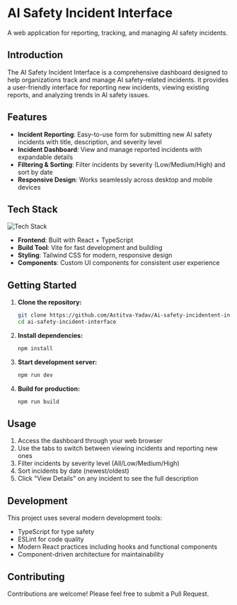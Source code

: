 # AI Safety Incident Interface

A web application for reporting, tracking, and managing AI safety incidents.

## Introduction

The AI Safety Incident Interface is a comprehensive dashboard designed to help organizations track and manage AI safety-related incidents. It provides a user-friendly interface for reporting new incidents, viewing existing reports, and analyzing trends in AI safety issues.

## Features

- **Incident Reporting**: Easy-to-use form for submitting new AI safety incidents with title, description, and severity level
- **Incident Dashboard**: View and manage reported incidents with expandable details
- **Filtering & Sorting**: Filter incidents by severity (Low/Medium/High) and sort by date
- **Responsive Design**: Works seamlessly across desktop and mobile devices

## Tech Stack

<img src="https://skillicons.dev/icons?i=react,typescript,vite,tailwind&theme=dark" alt="Tech Stack" />

- **Frontend**: Built with React + TypeScript
- **Build Tool**: Vite for fast development and building
- **Styling**: Tailwind CSS for modern, responsive design
- **Components**: Custom UI components for consistent user experience

## Getting Started

1. **Clone the repository:**
   ```sh
   git clone https://github.com/Astitva-Yadav/Ai-safety-incidentent-interface
   cd ai-safety-incident-interface
   ```

2. **Install dependencies:**
   ```sh
   npm install
   ```

3. **Start development server:**
   ```sh
   npm run dev
   ```

4. **Build for production:**
   ```sh
   npm run build
   ```

## Usage

1. Access the dashboard through your web browser
2. Use the tabs to switch between viewing incidents and reporting new ones
3. Filter incidents by severity level (All/Low/Medium/High)
4. Sort incidents by date (newest/oldest)
5. Click "View Details" on any incident to see the full description

## Development

This project uses several modern development tools:

- TypeScript for type safety
- ESLint for code quality
- Modern React practices including hooks and functional components
- Component-driven architecture for maintainability

## Contributing

Contributions are welcome! Please feel free to submit a Pull Request.